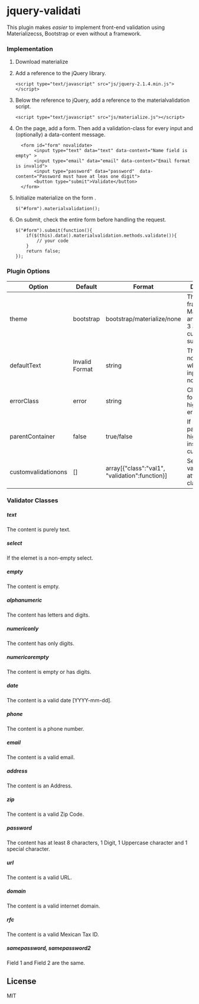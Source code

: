 # jquery-validati
This plugin makes *easier* to implement front-end validation using Materializecss, Bootstrap or even without a framework.

### Implementation

1.  Download materialize
2.  Add a reference to the jQuery library.
    ```
    <script type="text/javascript" src="js/jquery-2.1.4.min.js"></script>
    ```
    
3.  Below the reference to jQuery, add a reference to the materialvalidation script.
    ```
    <script type="text/javascript" src="js/materialize.js"></script>
    ```
    
4.  On the page, add a form. Then add a validation-class for every input and (optionally) a data-content message.
    ```
      <form id="form" novalidate>
           <input type="text" data="text" data-content="Name field is empty" >
           <input type="email" data="email" data-content="Email format is invalid">
           <input type="password" data="password"  data-content="Password must have at leas one digit">
           <button type="submit">Validate</button>
      </form>
    ```
    
5.  Initialize materialize on the form .
    ```
    $("#form").materialvalidation();
    ```
6.  On submit, check the entire form before handling the request.
    
    ```
    $("#form").submit(function(){
        if($(this).data().materialvalidation.methods.validate()){
            // your code
        }
        return false;
    });
    ```
    
### Plugin Options

| Option | Default | Format | Description|
| ------ | ------- | ------- | ---------- |
| theme| bootstrap  | bootstrap/materialize/none | The front-end framework. Materializecss and Bootstrap 3 are currently supported. |
| defaultText| Invalid Format | string | The default notice text when any input field is not valid.  |
| errorClass| error | string | Class name for highlighting errors. |
| parentContainer| false | true/false | If set, the div parent will be highlighted insted of the current field. |
| customvalidationons | [] | array[{"class":"val1", "validation":function}] | Set a custom validation and attatch it to a class name. |

### Validator Classes
##### text
The content is purely text.
##### select
If the elemet is a non-empty select.
##### empty
The content is empty.
##### alphanumeric
The content has letters and digits.
##### numericonly
The content has only digits.
##### numericorempty
The content is empty or has digits.
##### date
The content is a valid date [YYYY-mm-dd].
##### phone
The content is a phone number.
##### email
The content is a valid email.
##### address
The content is an Address.
##### zip
The content is a valid Zip Code.
##### password
The content has at least 8 characters, 1 Digit, 1 Uppercase character and 1 special character.
##### url
The content is a valid URL.
##### domain
The content is a valid internet domain.
##### rfc
The content is a valid Mexican Tax ID.
##### samepassword, samepassword2
Field 1 and Field 2 are the same.

License
----

MIT


